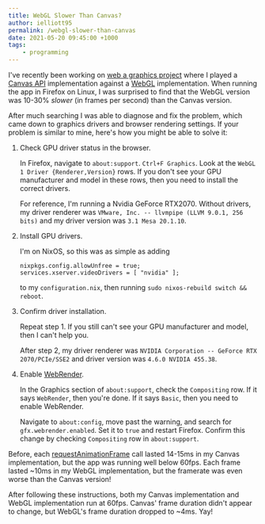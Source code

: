 ```yaml
---
title: WebGL Slower Than Canvas?
author: ielliott95
permalink: /webgl-slower-than-canvas
date: 2021-05-20 09:45:00 +1000
tags:
    - programming
---
```


I've recently been working on [web a graphics project](https://github.com/LightAndLight/rust-wasm-gol/)
where I played a [Canvas API](https://developer.mozilla.org/en-US/docs/Web/API/Canvas_API) implementation
against a [WebGL](https://developer.mozilla.org/en-US/docs/Web/API/WebGL_API) implementation. When running the app in Firefox on Linux, I was surprised to find that the WebGL version was 10-30% *slower* 
(in frames per second) than the Canvas version. 

After much searching I was able to diagnose and fix the problem, which came 
down to graphics drivers and browser rendering settings. If your problem is
similar to mine, here's how you might be able to solve it:

1. Check GPU driver status in the browser.

    In Firefox, navigate to `about:support`. `Ctrl+F Graphics`. Look at the `WebGL 1 Driver {Renderer,Version}`
    rows. If you don't see your GPU manufacturer and model in these rows, then you need to install
    the correct drivers. 
    
    For reference, I'm running a Nvidia GeForce RTX2070. Without drivers, my driver renderer was `VMware, Inc. -- llvmpipe (LLVM 9.0.1, 256 bits)` 
    and my driver version was `3.1 Mesa 20.1.10`.

2. Install GPU drivers.

    I'm on NixOS, so this was as simple as adding

    ```
    nixpkgs.config.allowUnfree = true;
    services.xserver.videoDrivers = [ "nvidia" ];
    ```

    to my `configuration.nix`, then running `sudo nixos-rebuild switch && reboot`.

3. Confirm driver installation.

    Repeat step 1. If you still can't see your GPU manufacturer and model, then I can't help you. 
    
    After step 2, my driver renderer was `NVIDIA Corporation -- GeForce RTX 2070/PCIe/SSE2` and driver version was
    `4.6.0 NVIDIA 455.38`.

4. Enable [WebRender](https://hacks.mozilla.org/2017/10/the-whole-web-at-maximum-fps-how-webrender-gets-rid-of-jank/).

    In the Graphics section of `about:support`, check the `Compositing` row. If it says `WebRender`, then you're
    done. If it says `Basic`, then you need to enable WebRender.

    Navigate to `about:config`, move past the warning, and search for `gfx.webrender.enabled`. Set it to `true` and
    restart Firefox. Confirm this change by checking `Compositing` row in `about:support`.

Before, each [requestAnimationFrame](https://developer.mozilla.org/en-US/docs/Web/API/window/requestAnimationFrame) call
lasted 14-15ms in my Canvas implementation, but the app was running well below 60fps. Each frame lasted ~10ms in my WebGL implementation,
but the framerate was even worse than the Canvas version!

After following these instructions, both my Canvas implementation and WebGL implementation run at 60fps. Canvas' frame 
duration didn't appear to change, but WebGL's frame duration dropped to ~4ms. Yay!